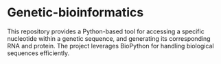 # Genetic-bioinformatics
This repository provides a Python-based tool for accessing a specific nucleotide within a genetic sequence, and generating its corresponding RNA and protein. The project leverages BioPython for handling biological sequences efficiently.
